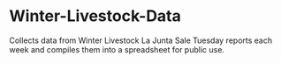 # Winter-Livestock-Data
Collects data from Winter Livestock La Junta Sale Tuesday reports each week and compiles them into a spreadsheet for public use.
